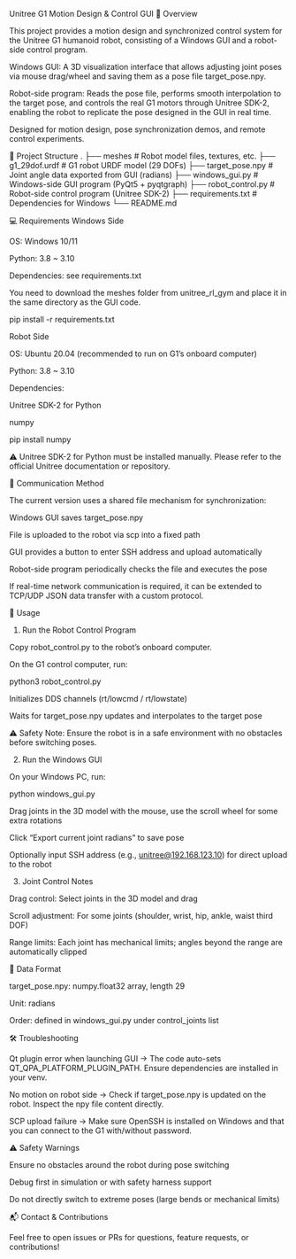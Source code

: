 Unitree G1 Motion Design & Control GUI
📖 Overview

This project provides a motion design and synchronized control system for the Unitree G1 humanoid robot, consisting of a Windows GUI and a robot-side control program.

Windows GUI: A 3D visualization interface that allows adjusting joint poses via mouse drag/wheel and saving them as a pose file target_pose.npy.

Robot-side program: Reads the pose file, performs smooth interpolation to the target pose, and controls the real G1 motors through Unitree SDK-2, enabling the robot to replicate the pose designed in the GUI in real time.

Designed for motion design, pose synchronization demos, and remote control experiments.

📂 Project Structure
.
├── meshes                  # Robot model files, textures, etc.
├── g1_29dof.urdf           # G1 robot URDF model (29 DOFs)
├── target_pose.npy         # Joint angle data exported from GUI (radians)
├── windows_gui.py          # Windows-side GUI program (PyQt5 + pyqtgraph)
├── robot_control.py        # Robot-side control program (Unitree SDK-2)
├── requirements.txt        # Dependencies for Windows
└── README.md

💻 Requirements
Windows Side

OS: Windows 10/11

Python: 3.8 ~ 3.10

Dependencies: see requirements.txt

You need to download the meshes folder from unitree_rl_gym
 and place it in the same directory as the GUI code.

pip install -r requirements.txt

Robot Side

OS: Ubuntu 20.04 (recommended to run on G1’s onboard computer)

Python: 3.8 ~ 3.10

Dependencies:

Unitree SDK-2 for Python

numpy

pip install numpy


⚠️ Unitree SDK-2 for Python must be installed manually. Please refer to the official Unitree documentation or repository.

🔌 Communication Method

The current version uses a shared file mechanism for synchronization:

Windows GUI saves target_pose.npy

File is uploaded to the robot via scp into a fixed path

GUI provides a button to enter SSH address and upload automatically

Robot-side program periodically checks the file and executes the pose

If real-time network communication is required, it can be extended to TCP/UDP JSON data transfer with a custom protocol.

🚀 Usage
1. Run the Robot Control Program

Copy robot_control.py to the robot’s onboard computer.

On the G1 control computer, run:

python3 robot_control.py


Initializes DDS channels (rt/lowcmd / rt/lowstate)

Waits for target_pose.npy updates and interpolates to the target pose

⚠️ Safety Note: Ensure the robot is in a safe environment with no obstacles before switching poses.

2. Run the Windows GUI

On your Windows PC, run:

python windows_gui.py


Drag joints in the 3D model with the mouse, use the scroll wheel for some extra rotations

Click “Export current joint radians” to save pose

Optionally input SSH address (e.g., unitree@192.168.123.10) for direct upload to the robot

3. Joint Control Notes

Drag control: Select joints in the 3D model and drag

Scroll adjustment: For some joints (shoulder, wrist, hip, ankle, waist third DOF)

Range limits: Each joint has mechanical limits; angles beyond the range are automatically clipped

📏 Data Format

target_pose.npy: numpy.float32 array, length 29

Unit: radians

Order: defined in windows_gui.py under control_joints list

🛠 Troubleshooting

Qt plugin error when launching GUI
→ The code auto-sets QT_QPA_PLATFORM_PLUGIN_PATH. Ensure dependencies are installed in your venv.

No motion on robot side
→ Check if target_pose.npy is updated on the robot. Inspect the npy file content directly.

SCP upload failure
→ Make sure OpenSSH is installed on Windows and that you can connect to the G1 with/without password.

⚠️ Safety Warnings

Ensure no obstacles around the robot during pose switching

Debug first in simulation or with safety harness support

Do not directly switch to extreme poses (large bends or mechanical limits)

📬 Contact & Contributions

Feel free to open issues or PRs for questions, feature requests, or contributions!
